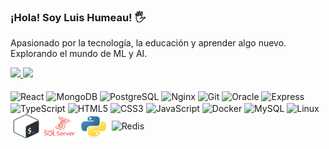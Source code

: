 ### ¡Hola! Soy Luis Humeau! 🖐️
Apasionado por la tecnología, la educación y aprender algo nuevo. Explorando el mundo de ML y AI.

<div align="left">
  <a href="https://github.com/lhumeau">
    <img height="180em" src="https://github-readme-stats.vercel.app/api?username=lhumeau&theme=dark&show_icons=true"/>
    <img height="180em" src="https://github-readme-stats.vercel.app/api/top-langs/?username=lhumeau&layout=compact&langs_count=7&theme=dark"/>
  </a>
</div>

<div style="display: inline_block"><br>
  <img align="center" alt="React" height="40" width="50" src="https://cdn.jsdelivr.net/gh/devicons/devicon/icons/react/react-original.svg">
  <img align="center" alt="MongoDB" height="40" width="50" src="https://icongr.am/devicon/mongodb-original-wordmark.svg?size=128&color=currentColor">
  <img align="center" alt="PostgreSQL" height="40" width="50" src="https://icongr.am/devicon/postgresql-original.svg">
  <img align="center" alt="Nginx" height="40" width="50" src="https://icongr.am/devicon/nginx-original.svg">
  <!-- Agrega el ícono de Git aquí -->
  <img align="center" alt="Git" height="40" width="50" src="https://icongr.am/devicon/git-original-wordmark.svg?size=128&color=currentColor">
  <!-- Fin del ícono de Git -->
  <img align="center" alt="Oracle" height="40" width="50" src="https://icongr.am/devicon/oracle-original.svg?size=128&color=currentColor">
  <img align="center" alt="Express" height="40" width="50" src="https://icongr.am/devicon/express-original-wordmark.svg?size=128&color=currentColor">
  <img align="center" alt="TypeScript" height="40" width="50" src="https://img.icons8.com/color/48/typescript.png">
  <img align="center" alt="HTML5" height="40" width="50" src="https://cdn.jsdelivr.net/gh/devicons/devicon/icons/html5/html5-original.svg">
  <img align="center" alt="CSS3" height="40" width="50" src="https://cdn.jsdelivr.net/gh/devicons/devicon/icons/css3/css3-original.svg">
  <img align="center" alt="JavaScript" height="40" width="50" src="https://cdn.jsdelivr.net/gh/devicons/devicon/icons/javascript/javascript-original.svg">
  <img align="center" alt="Docker" height="40" width="50" src="https://icongr.am/devicon/docker-original.svg?size=128&color=currentColor">
  <img align="center" alt="MySQL" height="40" width="50" src="https://icongr.am/devicon/mysql-original-wordmark.svg?size=101&color=currentColor">
  <img align="center" alt="Linux" height="40" width="50" src="https://icongr.am/devicon/linux-original.svg?size=101&color=currentColor">
  <img align="center" alt="Bash" height="40" width="50" src="https://raw.githubusercontent.com/devicons/devicon/master/icons/bash/bash-original.svg">
  <img align="center" alt="Microsoft SQL Server" height="40" width="50" src="https://raw.githubusercontent.com/devicons/devicon/v2.15.1/icons/microsoftsqlserver/microsoftsqlserver-plain-wordmark.svg">
  <img align="center" alt="Python" height="40" width="50" src="https://raw.githubusercontent.com/devicons/devicon/master/icons/python/python-original.svg">
  <img align="center" alt="Redis" height="40" width="50" src="https://icongr.am/devicon/redis-original.svg?size=128&color=currentColor">
</div>
</br>

<div align="left">


</div>
